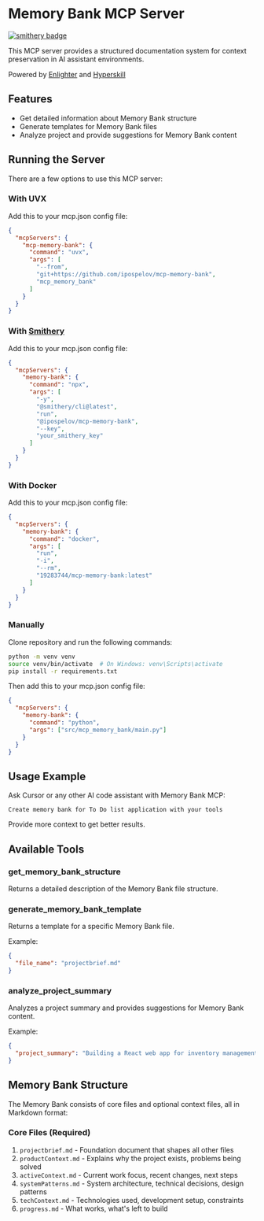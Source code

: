 # Memory Bank MCP Server

[![smithery badge](https://smithery.ai/badge/@ipospelov/mcp-memory-bank)](https://smithery.ai/server/@ipospelov/mcp-memory-bank)

This MCP server provides a structured documentation system for context preservation in AI assistant environments.

Powered by [Enlighter](https://enlightby.ai) and [Hyperskill](https://hyperskill.org)

## Features

- Get detailed information about Memory Bank structure
- Generate templates for Memory Bank files
- Analyze project and provide suggestions for Memory Bank content

## Running the Server

There are a few options to use this MCP server:

### With UVX

Add this to your mcp.json config file:

```json
{
  "mcpServers": {
    "mcp-memory-bank": {
      "command": "uvx",
      "args": [
        "--from",
        "git+https://github.com/ipospelov/mcp-memory-bank",
        "mcp_memory_bank"
      ]
    }
  }
}
```

### With [Smithery](https://smithery.ai/server/@ipospelov/mcp-memory-bank)

Add this to your mcp.json config file:

```json
{
  "mcpServers": {
    "memory-bank": {
      "command": "npx",
      "args": [
        "-y",
        "@smithery/cli@latest",
        "run",
        "@ipospelov/mcp-memory-bank",
        "--key",
        "your_smithery_key"
      ]
    }
  }
}
```

### With Docker

Add this to your mcp.json config file:

```json
{
  "mcpServers": {
    "memory-bank": {
      "command": "docker",
      "args": [
        "run",
        "-i",
        "--rm",
        "19283744/mcp-memory-bank:latest"
      ]
    }
  }
}
```

### Manually

Clone repository and run the following commands:

```bash
python -m venv venv
source venv/bin/activate  # On Windows: venv\Scripts\activate
pip install -r requirements.txt
```

Then add this to your mcp.json config file:

```json
{
  "mcpServers": {
    "memory-bank": {
      "command": "python",
      "args": ["src/mcp_memory_bank/main.py"]
    }
  }
}
```

## Usage Example

Ask Cursor or any other AI code assistant with Memory Bank MCP:
```
Create memory bank for To Do list application with your tools
```
Provide more context to get better results.

## Available Tools

### get_memory_bank_structure

Returns a detailed description of the Memory Bank file structure.

### generate_memory_bank_template

Returns a template for a specific Memory Bank file.

Example:
```json
{
  "file_name": "projectbrief.md"
}
```

### analyze_project_summary

Analyzes a project summary and provides suggestions for Memory Bank content.

Example:
```json
{
  "project_summary": "Building a React web app for inventory management with barcode scanning"
}
```

## Memory Bank Structure

The Memory Bank consists of core files and optional context files, all in Markdown format:

### Core Files (Required)

1. `projectbrief.md` - Foundation document that shapes all other files
2. `productContext.md` - Explains why the project exists, problems being solved
3. `activeContext.md` - Current work focus, recent changes, next steps
4. `systemPatterns.md` - System architecture, technical decisions, design patterns
5. `techContext.md` - Technologies used, development setup, constraints
6. `progress.md` - What works, what's left to build
